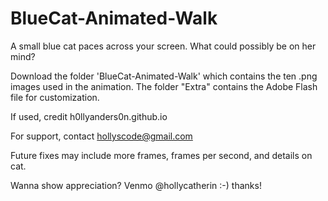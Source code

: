 # BlueCat-Animated-Walk
A small blue cat paces across your screen. What could possibly be on her mind?

Download the folder 'BlueCat-Animated-Walk' which contains the ten .png images used in the animation. 
The folder "Extra" contains the Adobe Flash file for customization.

If used, credit h0llyanders0n.github.io

For support, contact hollyscode@gmail.com

Future fixes may include more frames, frames per second, and details on cat. 

Wanna show appreciation? Venmo @hollycatherin :-) thanks! 
